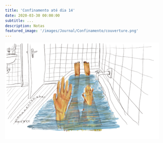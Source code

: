 ```yaml
---
title: 'Confinamento até dia 14'
date: 2020-03-30 00:00:00
subtitle: ...
description: Notas
featured_image: '/images/Journal/Confinamento/couverture.png'
---
```


![](/images/Journal/Confinamento/1.png)

